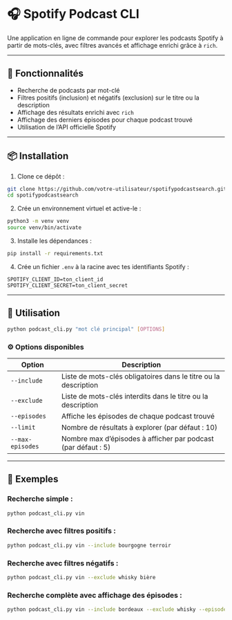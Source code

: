 # 🎧 Spotify Podcast CLI

Une application en ligne de commande pour explorer les podcasts Spotify à partir de mots-clés, avec filtres avancés et affichage enrichi grâce à `rich`.

---

## 🚀 Fonctionnalités

- Recherche de podcasts par mot-clé
- Filtres positifs (inclusion) et négatifs (exclusion) sur le titre ou la description
- Affichage des résultats enrichi avec `rich`
- Affichage des derniers épisodes pour chaque podcast trouvé
- Utilisation de l’API officielle Spotify

---

## 📦 Installation

1. Clone ce dépôt :

```bash
git clone https://github.com/votre-utilisateur/spotifypodcastsearch.git
cd spotifypodcastsearch
```

2. Crée un environnement virtuel et active-le :

```bash
python3 -m venv venv
source venv/bin/activate
```

3. Installe les dépendances :

```bash
pip install -r requirements.txt
```

4. Crée un fichier `.env` à la racine avec tes identifiants Spotify :

```env
SPOTIFY_CLIENT_ID=ton_client_id
SPOTIFY_CLIENT_SECRET=ton_client_secret
```

---

## 🧠 Utilisation

```bash
python podcast_cli.py "mot clé principal" [OPTIONS]
```

### ⚙️ Options disponibles

| Option               | Description                                                                 |
|----------------------|-----------------------------------------------------------------------------|
| `--include`          | Liste de mots-clés obligatoires dans le titre ou la description             |
| `--exclude`          | Liste de mots-clés interdits dans le titre ou la description                |
| `--episodes`         | Affiche les épisodes de chaque podcast trouvé                               |
| `--limit`            | Nombre de résultats à explorer (par défaut : 10)                            |
| `--max-episodes`     | Nombre max d’épisodes à afficher par podcast (par défaut : 5)               |

---

## 🧪 Exemples

### Recherche simple :

```bash
python podcast_cli.py vin
```

### Recherche avec filtres positifs :

```bash
python podcast_cli.py vin --include bourgogne terroir
```

### Recherche avec filtres négatifs :

```bash
python podcast_cli.py vin --exclude whisky bière
```

### Recherche complète avec affichage des épisodes :

```bash
python podcast_cli.py vin --include bordeaux --exclude whisky --episodes
```